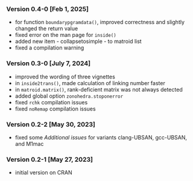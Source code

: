 

### Version 0.4-0 [Feb 1, 2025]

* for function `boundarypgramdata()`, improved correctness and slightly changed the return value
* fixed error on the man page for `inside()`
* added new item - collapsetosimple - to matroid list
* fixed a compilation warning


### Version 0.3-0 [July 7, 2024]

* improved the wording of three vignettes
* in `inside2trans()`, made calculation of linking number faster
* in `matroid.matrix()`, rank-deficient matrix was not always detected
* added global option `zonohedra.stoponerror`
* fixed `rchk` compilation issues
* fixed `noRemap` compilation issues


### Version 0.2-2 [May 30, 2023]

* fixed some *Additional issues* for variants clang-UBSAN, gcc-UBSAN, and M1mac


### Version 0.2-1 [May 27, 2023]

* initial version on CRAN
